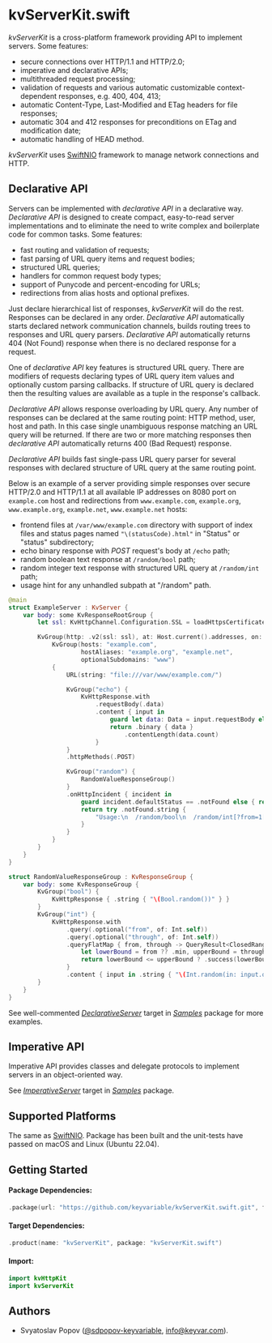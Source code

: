 # kvServerKit.swift

*kvServerKit* is a cross-platform framework providing API to implement servers. Some features:

- secure connections over HTTP/1.1 and HTTP/2.0;
- imperative and declarative APIs;
- multithreaded request processing;
- validation of requests and various automatic customizable context-dependent responses, e.g. 400, 404, 413;
- automatic Content-Type, Last-Modified and ETag headers for file responses;
- automatic 304 and 412 responses for preconditions on ETag and modification date;
- automatic handling of HEAD method.

*kvServerKit* uses [SwiftNIO](https://github.com/apple/swift-nio) framework to manage network connections and HTTP.


## Declarative API

Servers can be implemented with *declarative API* in a declarative way.
*Declarative API* is designed to create compact, easy-to-read server implementations
and to eliminate the need to write complex and boilerplate code for common tasks.
Some features:
- fast routing and validation of requests;
- fast parsing of URL query items and request bodies;
- structured URL queries;
- handlers for common request body types;
- support of Punycode and percent-encoding for URLs;
- redirections from alias hosts and optional prefixes.

Just declare hierarchical list of responses, *kvServerKit* will do the rest. Responses can be declared in any order.
*Declarative API* automatically starts declared network communication channels, builds routing trees to responses and URL query parsers.
*Declarative API* automatically returns 404 (Not Found) response when there is no declared response for a request.

One of *declarative API* key features is structured URL query.
There are modifiers of requests declaring types of URL query item values and optionally custom parsing callbacks.
If structure of URL query is declared then the resulting values are available as a tuple in the response's callback.

*Declarative API* allows response overloading by URL query.
Any number of responses can be declared at the same routing point: HTTP method, user, host and path.
In this case single unambiguous response matching an URL query will be returned.
If there are two or more matching responses then *declarative API* automatically returns 400 (Bad Request) response. 

*Declarative API* builds fast single-pass URL query parser for several responses with declared structure of URL query at the same routing point.

Below is an example of a server providing simple responses over secure HTTP/2.0 and HTTP/1.1 at all available IP addresses on 8080 port
on `example.com` host and redirections from `www.example.com`, `example.org`, `www.example.org`, `example.net`, `www.example.net` hosts:
- frontend files at `/var/www/example.com` directory with support of index files and status pages named `"\(statusCode).html"`
  in "Status" or "status" subdirectory;
- echo binary response with *POST* request's body at `/echo` path;
- random boolean text response at `/random/bool` path;
- random integer text response with structured URL query at `/random/int` path;
- usage hint for any unhandled subpath at "/random" path. 

```swift
@main
struct ExampleServer : KvServer {
    var body: some KvResponseRootGroup {
        let ssl: KvHttpChannel.Configuration.SSL = loadHttpsCertificate()

        KvGroup(http: .v2(ssl: ssl), at: Host.current().addresses, on: [ 8080 ]) {
            KvGroup(hosts: "example.com",
                    hostAliases: "example.org", "example.net",
                    optionalSubdomains: "www")
            {
                URL(string: "file:///var/www/example.com/")

                KvGroup("echo") {
                    KvHttpResponse.with
                        .requestBody(.data)
                        .content { input in
                            guard let data: Data = input.requestBody else { return .badRequest }
                            return .binary { data }
                                .contentLength(data.count)
                        }
                }
                .httpMethods(.POST)

                KvGroup("random") {
                    RandomValueResponseGroup()
                }
                .onHttpIncident { incident in
                    guard incident.defaultStatus == .notFound else { return nil }
                    return try .notFound.string {
                        "Usage:\n  /random/bool\n  /random/int[?from=1[&through=9]]"
                    }
                }
            }
        }
    }
}

struct RandomValueResponseGroup : KvResponseGroup {
    var body: some KvResponseGroup {
        KvGroup("bool") {
            KvHttpResponse { .string { "\(Bool.random())" } }
        }
        KvGroup("int") {
            KvHttpResponse.with
                .query(.optional("from", of: Int.self))
                .query(.optional("through", of: Int.self))
                .queryFlatMap { from, through -> QueryResult<ClosedRange<Int>> in
                    let lowerBound = from ?? .min, upperBound = through ?? .max
                    return lowerBound <= upperBound ? .success(lowerBound ... upperBound) : .failure
                }
                .content { input in .string { "\(Int.random(in: input.query))" } }
        }
    }
}
```

See well-commented [*DeclarativeServer*](./Samples/Sources/DeclarativeServer) target in [*Samples*](./Samples) package for more examples.


## Imperative API

Imperative API provides classes and delegate protocols to implement servers in an object-oriented way.

See [*ImperativeServer*](./Samples/Sources/ImperativeServer) target in [*Samples*](./Samples) package.


## Supported Platforms

The same as [SwiftNIO](https://github.com/apple/swift-nio).
Package has been built and the unit-tests have passed on macOS and Linux (Ubuntu 22.04).


## Getting Started

#### Package Dependencies:
```swift
.package(url: "https://github.com/keyvariable/kvServerKit.swift.git", from: "0.10.0")
```
#### Target Dependencies:
```swift
.product(name: "kvServerKit", package: "kvServerKit.swift")
```
#### Import:
```swift
import kvHttpKit
import kvServerKit
```


## Authors

- Svyatoslav Popov ([@sdpopov-keyvariable](https://github.com/sdpopov-keyvariable), [info@keyvar.com](mailto:info@keyvar.com)).
